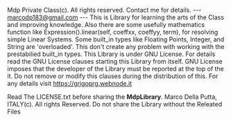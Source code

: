 Mdp Private Class(c). All rights reserved.
Contact me for details. --- marcodp183@gmail.com ---
This is Library for learning the arts of the Class and improving knowledge.
Also there are some usefully mathematics function like Expression().linear(self, coeffxx, coeffyy, term), for
resolving simple Linear Systems.
Some built_in types like Floating Points, Integer, and String are 'overloaded'. This don't create any problem with
working with the prestabilied built_in types.
This Library is under GNU License. For details read the GNU License clauses starting this Library from itself.
GNU License imposes that the developer of the Library must be reported at the top of the it.
Do not remove or modify this clauses during the distribution of this.
For any details visit https://grigoprg.webnode.it

Read The LICENSE.txt before sharing the __MdpLibrary__.
Marco Della Putta, ITALY(c). All rights Reserved.
Do not share the Library without the Releated Files

